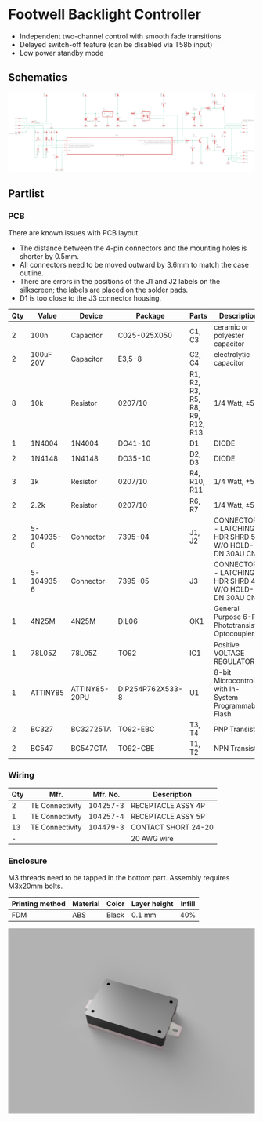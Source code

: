 # Footwell Backlight Controller

- Independent two-channel control with smooth fade transitions
- Delayed switch-off feature (can be disabled via T58b input)
- Low power standby mode

## Schematics

![schematics.png](pcb/schematics.png)

## Partlist

### PCB

There are known issues with PCB layout

- The distance between the 4-pin connectors and the mounting holes is shorter by 0.5mm.
- All connectors need to be moved outward by 3.6mm to match the case outline.
- There are errors in the positions of the J1 and J2 labels on the silkscreen; the labels are placed on the solder pads.
- D1 is too close to the J3 connector housing.

| Qty | Value        | Device        | Package          | Parts                            | Description                                             | MF MPN        | OC_FARNELL | OC_NEWARK | PACKAGE  | SUPPLIER        |
|-----|--------------|---------------|------------------|----------------------------------|---------------------------------------------------------|---------------|------------|-----------|----------|-----------------|
| 2   | 100n         | Capacitor     | C025-025X050     | C1, C3                           | ceramic or polyester capacitor                          |               |            |           |          |                 |
| 2   | 100uF 20V    | Capacitor     | E3,5-8           | C2, C4                           | electrolytic capacitor                                  |               |            |           |          |                 |
| 8   | 10k          | Resistor      | 0207/10          | R1, R2, R3, R5, R8, R9, R12, R13 | 1/4 Watt, ±5%                                           |               |            |           |          |                 |
| 1   | 1N4004       | 1N4004        | DO41-10          | D1                               | DIODE                                                   |               |            |           |          |                 |
| 2   | 1N4148       | 1N4148        | DO35-10          | D2, D3                           | DIODE                                                   |               |            |           |          |                 |
| 3   | 1k           | Resistor      | 0207/10          | R4, R10, R11                     | 1/4 Watt, ±5%                                           |               |            |           |          |                 |
| 2   | 2.2k         | Resistor      | 0207/10          | R6, R7                           | 1/4 Watt, ±5%                                           |               |            |           |          |                 |
| 2   | 5-104935-6   | Connector     | 7395-04          | J1, J2                           | CONNECTOR - LATCHING HDR SHRD 5P W/O HOLD-DN 30AU CNT   | 5-104935-6    |            |           |          | TE Connectivity |
| 1   | 5-104935-6   | Connector     | 7395-05          | J3                               | CONNECTOR - LATCHING HDR SHRD 4P W/O HOLD-DN 30AU CNT   | 5-104935-1    |            |           |          | TE Connectivity |
| 1   | 4N25M        | 4N25M         | DIL06            | OK1                              | General Purpose 6-Pin Phototransistor Optocouplers      | 4N25-M        | 1021349    | 98K9084   |          |                 |
| 1   | 78L05Z       | 78L05Z        | TO92             | IC1                              | Positive VOLTAGE REGULATOR                              |               |            |           |          |                 |
| 1   | ATTINY85     | ATTINY85-20PU | DIP254P762X533-8 | U1                               | 8-bit Microcontroller with In-System Programmable Flash | ATTINY85-20PU | 1455162    | 58M3796   | PDIP-8   | Atmel           |
| 2   | BC327        | BC32725TA     | TO92-EBC         | T3, T4                           | PNP Transistor                                          |               |            |           |          |                 |
| 2   | BC547        | BC547CTA      | TO92-CBE         | T1, T2                           | NPN Transistor                                          |               |            |           |          |                 |

### Wiring

| Qty | Mfr.            | Mfr. No. | Description         |
|-----|-----------------|----------|---------------------|
| 2   | TE Connectivity | 104257-3 | RECEPTACLE ASSY 4P  |
| 1   | TE Connectivity | 104257-4 | RECEPTACLE ASSY 5P  |
| 13  | TE Connectivity | 104479-3 | CONTACT SHORT 24-20 |
| -   |                 |          | 20 AWG wire         |

### Enclosure

M3 threads need to be tapped in the bottom part. Assembly requires M3x20mm bolts.

| Printing method | Material | Color | Layer height | Infill |
|-----------------|----------|-------|--------------|--------|
| FDM             | ABS      | Black | 0.1 mm       | 40%    |

![enclosure_customized_view.png](enclosure/enclosure_customized_view.png)
